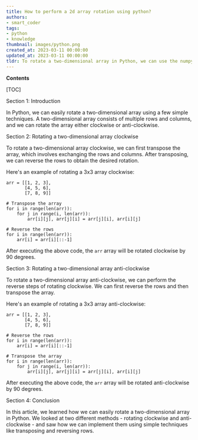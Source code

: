 ```yaml
---
title: How to perform a 2d array rotation using python?
authors:
- smart_coder
tags:
- python
- knowledge
thumbnail: images/python.png
created_at: 2023-03-11 00:00:00
updated_at: 2023-03-11 00:00:00
tldr: To rotate a two-dimensional array in Python, we can use the numpy library`s rot90() method.
---
```


**Contents**

[TOC]

Section 1: Introduction

In Python, we can easily rotate a two-dimensional array using a few simple techniques. A two-dimensional array consists of multiple rows and columns, and we can rotate the array either clockwise or anti-clockwise.

Section 2: Rotating a two-dimensional array clockwise

To rotate a two-dimensional array clockwise, we can first transpose the array, which involves exchanging the rows and columns. After transposing, we can reverse the rows to obtain the desired rotation.

Here's an example of rotating a 3x3 array clockwise:

```
arr = [[1, 2, 3],
       [4, 5, 6],
       [7, 8, 9]]

# Transpose the array
for i in range(len(arr)):
    for j in range(i, len(arr)):
        arr[i][j], arr[j][i] = arr[j][i], arr[i][j]

# Reverse the rows
for i in range(len(arr)):
    arr[i] = arr[i][::-1]

```

After executing the above code, the `arr` array will be rotated clockwise by 90 degrees.

Section 3: Rotating a two-dimensional array anti-clockwise

To rotate a two-dimensional array anti-clockwise, we can perform the reverse steps of rotating clockwise. We can first reverse the rows and then transpose the array.

Here's an example of rotating a 3x3 array anti-clockwise:

```
arr = [[1, 2, 3],
       [4, 5, 6],
       [7, 8, 9]]

# Reverse the rows
for i in range(len(arr)):
    arr[i] = arr[i][::-1]

# Transpose the array
for i in range(len(arr)):
    for j in range(i, len(arr)):
        arr[i][j], arr[j][i] = arr[j][i], arr[i][j]
```

After executing the above code, the `arr` array will be rotated anti-clockwise by 90 degrees.

Section 4: Conclusion

In this article, we learned how we can easily rotate a two-dimensional array in Python. We looked at two different methods - rotating clockwise and anti-clockwise - and saw how we can implement them using simple techniques like transposing and reversing rows.
